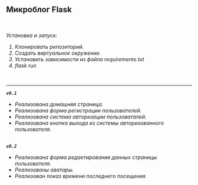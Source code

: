 <strong>Микроблог Flask</strong><br />
-----------------------------------------------------------------------------------------------------------------------------------------------------------
<br />


<i>Установка и запуск:<br />
<ol>
<li>Клонировать репозиторий.</li>
<li>Создать виртуальное окружение.</li>
<li>Установить зависимости из файла requirements.txt</li>
<li>flask run</li>
</ol><br />

-----------------------------------------------------------------------------------------------------------------------------------------------------------
<code><b>v0.1</b></code><br />   <ul><li>Реализована домашняя страница.</li><li>Реализована форма регистрации пользователей.</li><li>Реализована система авторизации пользоваталей.</li><li>Реализована кнопка выхода из системы авторизованного пользователя.</li></ul><br />
 <code><b>v0.2</b></code><br />   <ul><li>Реализована форма редактирования данных страницы пользователя.</li><li>Реализованы аватары.</li><li>Реализован показ времени последнего посещения.</li></ul>




